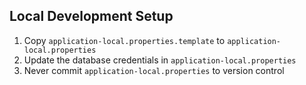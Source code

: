 ## Local Development Setup

1. Copy `application-local.properties.template` to `application-local.properties`
2. Update the database credentials in `application-local.properties`
3. Never commit `application-local.properties` to version control